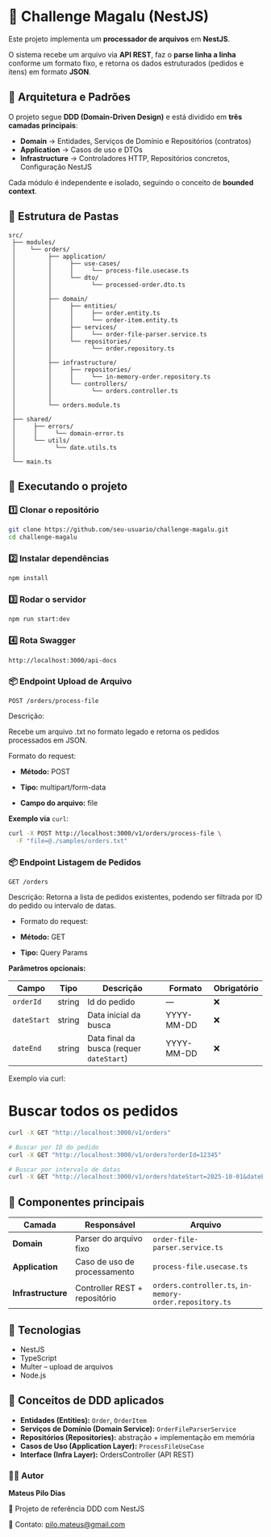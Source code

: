 # 🧩 Challenge Magalu (NestJS)

Este projeto implementa um **processador de arquivos** em **NestJS**.

O sistema recebe um arquivo via **API REST**, faz o **parse linha a linha** conforme um formato fixo, e retorna os dados estruturados (pedidos e itens) em formato **JSON**.

## 🧱 Arquitetura e Padrões

O projeto segue **DDD (Domain-Driven Design)** e está dividido em **três camadas principais**:

- **Domain** → Entidades, Serviços de Domínio e Repositórios (contratos)
- **Application** → Casos de uso e DTOs
- **Infrastructure** → Controladores HTTP, Repositórios concretos, Configuração NestJS

Cada módulo é independente e isolado, seguindo o conceito de **bounded context**.

## 📁 Estrutura de Pastas
```
src/
 ├── modules/
 │    └── orders/
 │         ├── application/
 │         │     ├── use-cases/
 │         │     │     └── process-file.usecase.ts
 │         │     └── dto/
 │         │           └── processed-order.dto.ts
 │         │
 │         ├── domain/
 │         │     ├── entities/
 │         │     │     ├── order.entity.ts
 │         │     │     └── order-item.entity.ts
 │         │     ├── services/
 │         │     │     └── order-file-parser.service.ts
 │         │     └── repositories/
 │         │           └── order.repository.ts
 │         │
 │         ├── infrastructure/
 │         │     ├── repositories/
 │         │     │     └── in-memory-order.repository.ts
 │         │     └── controllers/
 │         │           └── orders.controller.ts
 │         │
 │         └── orders.module.ts
 │
 ├── shared/
 │     ├── errors/
 │     │     └── domain-error.ts
 │     └── utils/
 │           └── date.utils.ts
 │
 └── main.ts
 ```

## 🚀 Executando o projeto

### 1️⃣ Clonar o repositório
```bash
git clone https://github.com/seu-usuario/challenge-magalu.git
cd challenge-magalu
```

### 2️⃣ Instalar dependências
```bash
npm install
```

### 3️⃣ Rodar o servidor
```bash
npm run start:dev
```
### 4️⃣ Rota Swagger
`http://localhost:3000/api-docs`

### 📦 Endpoint Upload de Arquivo
`POST /orders/process-file`

Descrição:

Recebe um arquivo .txt no formato legado e retorna os pedidos processados em JSON.

Formato do request:

- **Método:** POST

- **Tipo:** multipart/form-data

- **Campo do arquivo:** file

**Exemplo via** ```curl```:

```bash
curl -X POST http://localhost:3000/v1/orders/process-file \
  -F "file=@./samples/orders.txt"
```

### 📦 Endpoint Listagem de Pedidos

`GET /orders`

Descrição:
Retorna a lista de pedidos existentes, podendo ser filtrada por ID do pedido ou intervalo de datas.

- Formato do request:

- **Método:** GET

- **Tipo:** Query Params

**Parâmetros opcionais:**

| Campo       | Tipo   | Descrição                                | Formato    | Obrigatório |
| ----------- | ------ | ---------------------------------------- | ---------- | ----------- |
| `orderId`   | string | Id do pedido                             | —          | ❌          |
| `dateStart` | string | Data inicial da busca                    | YYYY-MM-DD | ❌          |
| `dateEnd`   | string | Data final da busca (requer `dateStart`) | YYYY-MM-DD | ❌          |

Exemplo via curl:

# Buscar todos os pedidos
```bash
curl -X GET "http://localhost:3000/v1/orders"

# Buscar por ID do pedido
curl -X GET "http://localhost:3000/v1/orders?orderId=12345"

# Buscar por intervalo de datas
curl -X GET "http://localhost:3000/v1/orders?dateStart=2025-10-01&dateEnd=2025-10-27"
```

## 🧩 Componentes principais
| Camada             | Responsável                   | Arquivo                                                 |
| ------------------ | ----------------------------- | ------------------------------------------------------- |
| **Domain**         | Parser do arquivo fixo        | `order-file-parser.service.ts`                          |
| **Application**    | Caso de uso de processamento  | `process-file.usecase.ts`                               |
| **Infrastructure** | Controller REST + repositório | `orders.controller.ts`, `in-memory-order.repository.ts` |


## 🧰 Tecnologias
- NestJS
- TypeScript
- Multer – upload de arquivos
- Node.js

## 🧭 Conceitos de DDD aplicados
- **Entidades (Entities):** ```Order```, ```OrderItem```
- **Serviços de Domínio (Domain Service):** ```OrderFileParserService```
- **Repositórios (Repositories):** abstração + implementação em memória
- **Casos de Uso (Application Layer):** ```ProcessFileUseCase```
- **Interface (Infra Layer):** OrdersController (API REST)

### 🧑‍💻 Autor
**Mateus Pilo Dias**

💼 Projeto de referência DDD com NestJS

📧 Contato: pilo.mateus@gmail.com